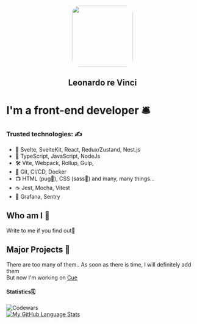 <div id="header"align="center">
  <img src="https://media.giphy.com/media/l3fzBebtPNI1dTlC0/giphy-downsized.gif" width="160" style='border-radius: 20px; overflow:hidden'/>
  <h2 align="center">Leonardo re Vinci</h2>
</div>

# I'm a front-end developer 🛎️

### Trusted technologies: ✍️
    
- 🚀 Svelte, SvelteKit, React, Redux/Zustand, Nest.js
- 🔭 TypeScript, JavaScript, NodeJs
- 🛠️ Vite, Webpack, Rollup, Gulp,
- 🚦 Git, CI/CD, Docker
- 📺 HTML (pug🐶), CSS (sass🦑) and many, many things...
- ☕️ Jest, Mocha, Vitest
- 🔔 Grafana, Sentry

## Who am I 👾
Write to me if you find out🥲

## Major Projects 🌟
There are too many of them.. As soon as there is time, I will definitely add them   
But now I'm working on [Cue](https://twitter.com/Cue_Business) 

#### Statistics🗓
![Codewars](https://www.codewars.com/users/Fedorovvvvv/badges/large)  
[![My GitHub Language Stats](https://github-readme-stats.vercel.app/api/top-langs/?username=fedorovvvv&langs_count=5&theme=graywhite)]()
